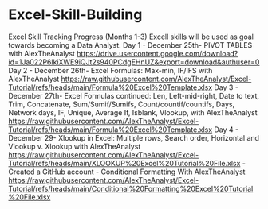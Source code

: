 # Excel-Skill-Building
Excel Skill Tracking Progress (Months 1-3)
Excell skills will be used as goal towards becoming a Data Analyst.
Day 1 - December 25th- PIVOT TABLES with AlexTheAnalyst https://drive.usercontent.google.com/download?id=1Ja022P6lkiXWE9iQJt2s940PCdgEHnUZ&export=download&authuser=0
Day 2 - December 26th- Excel Formulas: Max-min, IF/IFS with AlexTheAnalyst https://raw.githubusercontent.com/AlexTheAnalyst/Excel-Tutorial/refs/heads/main/Formula%20Excel%20Template.xlsx
Day 3 - December 27th- Excel Formulas continued: Len, Left-mid-right, Date to text, Trim, Concatenate, Sum/Sumif/Sumifs, Count/countif/countifs, Days, Network days, IF, Unique, Average If, Isblank, Vlookup, with AlexTheAnalyst https://raw.githubusercontent.com/AlexTheAnalyst/Excel-Tutorial/refs/heads/main/Formula%20Excel%20Template.xlsx
Day 4 - December 29- Xlookup in Excel: Multiple rows, Search order, Horizontal and Vlookup v. Xlookup with AlexTheAnalyst https://raw.githubusercontent.com/AlexTheAnalyst/Excel-Tutorial/refs/heads/main/XLOOKUP%20Excel%20Tutorial%20File.xlsx
      - Created a GitHub account
      - Conditional Formatting With AlexTheAnalyst https://raw.githubusercontent.com/AlexTheAnalyst/Excel-Tutorial/refs/heads/main/Conditional%20Formatting%20Excel%20Tutorial%20File.xlsx
